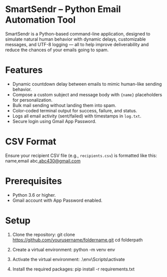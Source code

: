 # SmartSendr – Python Email Automation Tool

SmartSendr is a Python-based command-line application, designed to simulate natural human behavior with dynamic delays, customizable messages, and UTF-8 logging — all to help improve deliverability and reduce the chances of your emails going to spam.


#  Features

-  Dynamic countdown delay between emails to mimic human-like sending behavior.
-  Compose a custom subject and message body with `{name}` placeholders for personalization.
-  Bulk mail sending without landing them into spam.
-  Color-coded terminal output for success, failure, and status.
-  Logs all email activity (sent/failed) with timestamps in `log.txt`.
-  Secure login using Gmail App Password.


# CSV Format

Ensure your recipient CSV file (e.g., `recipients.csv`) is formatted like this:
name,email
abc,abc430@gmail.com


# Prerequisites

- Python 3.6 or higher.
- Gmail account with App Password enabled.


# Setup
1. Clone the repository:
   git clone https://github.com/yourusername/foldername.git
   cd folderpath

2. Create a virtual environment:
   python -m venv env

3. Activate the virtual environment:
   .\env\Scripts\activate

4. Install the required packages:
   pip install -r requirements.txt

